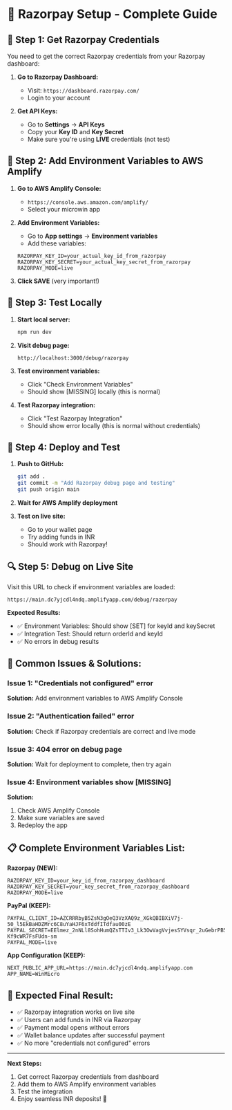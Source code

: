 # 🚀 Razorpay Setup - Complete Guide

## 🔧 **Step 1: Get Razorpay Credentials**

You need to get the correct Razorpay credentials from your Razorpay dashboard:

1. **Go to Razorpay Dashboard:**
   - Visit: `https://dashboard.razorpay.com/`
   - Login to your account

2. **Get API Keys:**
   - Go to **Settings** → **API Keys**
   - Copy your **Key ID** and **Key Secret**
   - Make sure you're using **LIVE** credentials (not test)

## 🔑 **Step 2: Add Environment Variables to AWS Amplify**

1. **Go to AWS Amplify Console:**
   - `https://console.aws.amazon.com/amplify/`
   - Select your microwin app

2. **Add Environment Variables:**
   - Go to **App settings** → **Environment variables**
   - Add these variables:

   ```
   RAZORPAY_KEY_ID=your_actual_key_id_from_razorpay
   RAZORPAY_KEY_SECRET=your_actual_key_secret_from_razorpay
   RAZORPAY_MODE=live
   ```

3. **Click SAVE** (very important!)

## 🧪 **Step 3: Test Locally**

1. **Start local server:**
   ```bash
   npm run dev
   ```

2. **Visit debug page:**
   ```
   http://localhost:3000/debug/razorpay
   ```

3. **Test environment variables:**
   - Click "Check Environment Variables"
   - Should show [MISSING] locally (this is normal)

4. **Test Razorpay integration:**
   - Click "Test Razorpay Integration"
   - Should show error locally (this is normal without credentials)

## 🚀 **Step 4: Deploy and Test**

1. **Push to GitHub:**
   ```bash
   git add .
   git commit -m "Add Razorpay debug page and testing"
   git push origin main
   ```

2. **Wait for AWS Amplify deployment**

3. **Test on live site:**
   - Go to your wallet page
   - Try adding funds in INR
   - Should work with Razorpay!

## 🔍 **Step 5: Debug on Live Site**

Visit this URL to check if environment variables are loaded:
```
https://main.dc7yjcdl4ndq.amplifyapp.com/debug/razorpay
```

**Expected Results:**
- ✅ Environment Variables: Should show [SET] for keyId and keySecret
- ✅ Integration Test: Should return orderId and keyId
- ✅ No errors in debug results

## 🚨 **Common Issues & Solutions:**

### Issue 1: "Credentials not configured" error
**Solution:** Add environment variables to AWS Amplify Console

### Issue 2: "Authentication failed" error
**Solution:** Check if Razorpay credentials are correct and live mode

### Issue 3: 404 error on debug page
**Solution:** Wait for deployment to complete, then try again

### Issue 4: Environment variables show [MISSING]
**Solution:** 
1. Check AWS Amplify Console
2. Make sure variables are saved
3. Redeploy the app

## 📋 **Complete Environment Variables List:**

**Razorpay (NEW):**
```
RAZORPAY_KEY_ID=your_key_id_from_razorpay_dashboard
RAZORPAY_KEY_SECRET=your_key_secret_from_razorpay_dashboard
RAZORPAY_MODE=live
```

**PayPal (KEEP):**
```
PAYPAL_CLIENT_ID=AZCRRRbyB5ZsN3gOeQ3VzXAQ9z_XGkQBIBXiV7j-50_l5EkBaHDZMrc6C8uYaHJF6xTddfITdfau00zE
PAYPAL_SECRET=EElmez_2nNLl8SohHumQZsTTIv3_Lk3OwVagVvjesSYVsqr_2uGebrPB5WeTbWD-Kf9cWR7FsFUdn-sm
PAYPAL_MODE=live
```

**App Configuration (KEEP):**
```
NEXT_PUBLIC_APP_URL=https://main.dc7yjcdl4ndq.amplifyapp.com
APP_NAME=WinMicro
```

## 🎯 **Expected Final Result:**

- ✅ Razorpay integration works on live site
- ✅ Users can add funds in INR via Razorpay
- ✅ Payment modal opens without errors
- ✅ Wallet balance updates after successful payment
- ✅ No more "credentials not configured" errors

---

**Next Steps:**
1. Get correct Razorpay credentials from dashboard
2. Add them to AWS Amplify environment variables
3. Test the integration
4. Enjoy seamless INR deposits! 🚀
